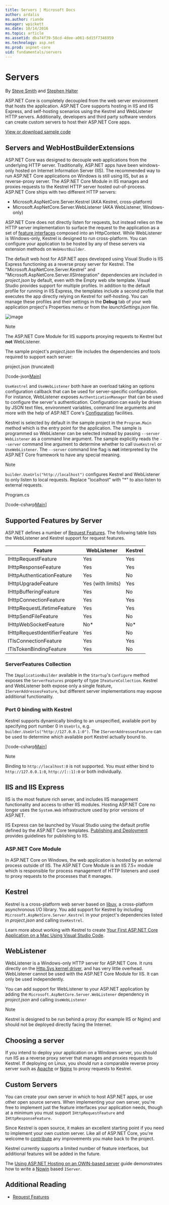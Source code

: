 ```yaml
---
title: Servers | Microsoft Docs
author: ardalis
ms.author: riande
manager: wpickett
ms.date: 10/14/2016
ms.topic: article
ms.assetid: dba74f39-58cd-4dee-a061-6d15f7346959
ms.technology: asp.net
ms.prod: aspnet-core
uid: fundamentals/servers
---
```

# Servers

By [Steve Smith](http://ardalis.com) and [Stephen Halter](https://twitter.com/halter73)

ASP.NET Core is completely decoupled from the web server environment that hosts the application. ASP.NET Core supports hosting in IIS and IIS Express, and self-hosting scenarios using the Kestrel and WebListener HTTP servers. Additionally, developers and third party software vendors can create custom servers to host their ASP.NET Core apps.

[View or download sample code](https://github.com/aspnet/Docs/tree/master/aspnetcore/fundamentals/servers/sample)

## Servers and WebHostBuilderExtensions

ASP.NET Core was designed to decouple web applications from the underlying HTTP server. Traditionally, ASP.NET apps have been windows-only hosted on Internet Information Server (IIS). The recommended way to run ASP.NET Core applications on Windows is still using IIS, but as a reverse-proxy server. The ASP.NET Core Module in IIS manages and proxies requests to the Kestrel HTTP server hosted out-of-process. ASP.NET Core ships with two different HTTP servers:

* Microsoft.AspNetCore.Server.Kestrel (AKA Kestrel, cross-platform)
* Microsoft.AspNetCore.Server.WebListener (AKA WebListener, Windows-only)

ASP.NET Core does not directly listen for requests, but instead relies on the HTTP server implementation to surface the request to the application as a set of [feature interfaces](request-features.md) composed into an HttpContext. While WebListener is Windows-only, Kestrel is designed to run cross-platform. You can configure your application to be hosted by any of these servers via extension methods on `WebHostBuilder`.

The default web host for ASP.NET apps developed using Visual Studio is IIS Express functioning as a reverse proxy server for Kestrel. The "Microsoft.AspNetCore.Server.Kestrel" and "Microsoft.AspNetCore.Server.IISIntegration" dependencies are included in *project.json* by default, even with the Empty web site template. Visual Studio provides support for multiple profiles. In addition to the default profile for running in IIS Express, the templates include a second profile that executes the app directly relying on Kestrel for self-hosting. You can manage these profiles and their settings in the **Debug** tab of your web application project's Properties menu or from the *launchSettings.json* file.

![image](servers/_static/serverdemo-properties.png)

> [!NOTE]
> The ASP.NET Core Module for IIS supports proxying requests to Kestrel but **not** WebListener.

The sample project's *project.json* file includes the dependencies and tools required to support each server:

project.json (truncated)

[!code-json[Main](servers/sample/ServersDemo/src/ServersDemo/project.json?highlight=5-7,16,20&range=1-18,43-46)]

`UseKestrel` and `UseWebListener` both have an overload taking an options configuration callback that can be used for server-specific configuration. For instance, WebListener exposes `AuthenticationManager` that can be used to configure the server's authentication. Configuration can easily be driven by JSON text files, environment variables, command line arguments and more with the help of ASP.NET Core's [Configuration](configuration.md) facilities.

Kestrel is selected by default in the sample project in the `Program.Main` method which is the entry point for the application. The sample is programmed so WebListener can be selected instead by passing `--server WebListener` as a command line argument. The sample explicitly reads the `--server` command line argument to determine whether to call `UseKestrel` or `UseWebListener`. The `--server` command line flag is **not** interpreted by the ASP.NET Core framework to have any special meaning.

> [!NOTE]
> `builder.UseUrls("http://localhost")` configures Kestrel and WebListener to only listen to local requests. Replace "localhost" with "*" to also listen to external requests.

Program.cs

[!code-csharp[Main](servers/sample/ServersDemo/src/ServersDemo/Program.cs?range=17-68&highlight=5,12,18,22,28,34-40,46-51)]

## Supported Features by Server

ASP.NET defines a number of [Request Features](request-features.md). The following table lists the WebListener and Kestrel support for request features.

|Feature|WebListener|Kestrel|
|--- |--- |--- |
|IHttpRequestFeature|Yes|Yes|
|IHttpResponseFeature|Yes|Yes|
|IHttpAuthenticationFeature|Yes|No|
|IHttpUpgradeFeature|Yes (with limits)|Yes|
|IHttpBufferingFeature|Yes|No|
|IHttpConnectionFeature|Yes|Yes|
|IHttpRequestLifetimeFeature|Yes|Yes|
|IHttpSendFileFeature|Yes|No|
|IHttpWebSocketFeature|No*|No*|
|IHttpRequestIdentifierFeature|Yes|No|
|ITlsConnectionFeature|Yes|Yes|
|ITlsTokenBindingFeature|Yes|No|

### ServerFeatures Collection

The `IApplicationBuilder` available in the `Startup`'s `Configure` method exposes the `ServerFeatures` property of type `IFeatureCollection`. Kestrel and WebListener both expose only a single feature, `IServerAddressesFeature`, but different server implementations may expose additional functionality.

### Port 0 binding with Kestrel

Kestrel supports dynamically binding to an unspecified, available port by specifying port number 0 in `UseUrls`, e.g. `builder.UseUrls("http://127.0.0.1:0")`. The `IServerAddressesFeature` can be used to determine which available port Kestrel actually bound to.

[!code-csharp[Main](servers/sample/ServersDemo/src/ServersDemo/Startup.cs?highlight=5&range=25-44)]

> [!NOTE]
> Binding to `http://localhost:0` is not supported. You must either bind to `http://127.0.0.1:0`, `http://[::1]:0` or both individually.

## IIS and IIS Express

IIS is the most feature rich server, and includes IIS management functionality and access to other IIS modules. Hosting ASP.NET Core no longer uses the `System.Web` infrastructure used by prior versions of ASP.NET.

IIS Express can be launched by Visual Studio using the default profile defined by the ASP.NET Core templates. [Publishing and Deployment](../publishing/index.md) provides guidelines for publishing to IIS.

### ASP.NET Core Module

In ASP.NET Core on Windows, the web application is hosted by an external process outside of IIS. The ASP.NET Core Module is an IIS 7.5+ module which is responsible for process management of HTTP listeners and used to proxy requests to the processes that it manages.

<a name=kestrel></a>

## Kestrel

Kestrel is a cross-platform web server based on [libuv](https://github.com/libuv/libuv), a cross-platform asynchronous I/O library. You add support for Kestrel by including `Microsoft.AspNetCore.Server.Kestrel` in your project's dependencies listed in *project.json* and calling `UseKestrel`.

Learn more about working with Kestrel to create [Your First ASP.NET Core Application on a Mac Using Visual Studio Code](../tutorials/your-first-mac-aspnet.md).

<a name=weblistener></a>

## WebListener

WebListener is a Windows-only HTTP server for ASP.NET Core. It runs directly on the [Http.Sys kernel driver](http://www.iis.net/learn/get-started/introduction-to-iis/introduction-to-iis-architecture), and has very little overhead. WebListener cannot be used with the ASP.NET Core Module for IIS. It can only be used independently.

You can add support for WebListener to your ASP.NET application by adding the `Microsoft.AspNetCore.Server.WebListener` dependency in *project.json* and calling `UseWebListener`

> [!NOTE]
> Kestrel is designed to be run behind a proxy (for example IIS or Nginx) and should not be deployed directly facing the Internet.

## Choosing a server

If you intend to deploy your application on a Windows server, you should run IIS as a reverse proxy server that manages and proxies requests to Kestrel. If deploying on Linux, you should run a comparable reverse proxy server such as [Apache](../publishing/apache-proxy.md) or [Nginx](../publishing/linuxproduction.md) to proxy requests to Kestrel.

## Custom Servers

You can create your own server in which to host ASP.NET apps, or use other open source servers. When implementing your own server, you're free to implement just the feature interfaces your application needs, though at a minimum you must support `IHttpRequestFeature` and `IHttpResponseFeature`.

Since Kestrel is open source, it makes an excellent starting point if you need to implement your own custom server. Like all of ASP.NET Core, you're welcome to [contribute](https://github.com/aspnet/KestrelHttpServer/blob/dev/CONTRIBUTING.md) any improvements you make back to the project.

Kestrel currently supports a limited number of feature interfaces, but additional features will be added in the future.

The [Using ASP.NET Hosting on an OWIN-based server](owin.md#hosting-on-owin) guide demonstrates how to write a [Nowin](https://github.com/Bobris/Nowin) based `IServer`.

## Additional Reading

* [Request Features](request-features.md)
